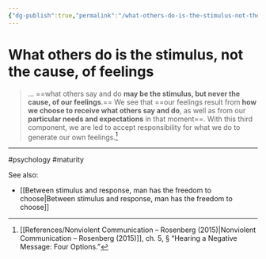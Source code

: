 ```yaml
---
{"dg-publish":true,"permalink":"/what-others-do-is-the-stimulus-not-the-cause-of-feelings/"}
---
```



# What others do is the stimulus, not the cause, of feelings

> … ==what others say and do **may be the stimulus, but never the cause, of our feelings**.== We see that ==our feelings result from **how we choose to receive what others say and do**, as well as from our **particular needs and expectations** in that moment==. With this third component, we are led to accept responsibility for what we do to generate our own feelings.[^1]


---
#psychology #maturity 

See also:
 - [[Between stimulus and response, man has the freedom to choose\|Between stimulus and response, man has the freedom to choose]]

[^1]: [[References/Nonviolent Communication – Rosenberg (2015)\|Nonviolent Communication – Rosenberg (2015)]], ch. 5, § “Hearing a Negative Message: Four Options.”